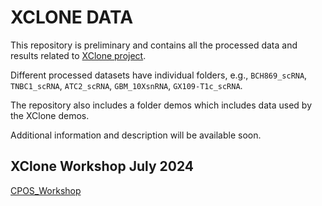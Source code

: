 # XCLONE DATA

This repository is preliminary and contains all the processed data and results related to [XClone project](https://github.com/single-cell-genetics/XClone).

Different processed datasets have individual folders, e.g., `BCH869_scRNA`, `TNBC1_scRNA`, `ATC2_scRNA`, `GBM_10XsnRNA`, `GX109-T1c_scRNA`.

The repository also includes a folder demos which includes data used by the XClone demos.

Additional information and description will be available soon.


## XClone Workshop July 2024

[CPOS_Workshop](https://github.com/Rongtingting/xclone-data/blob/main/CPOS_Workshop/CPOS_Workshop.md)
